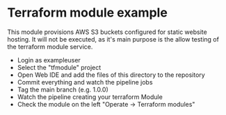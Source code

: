 # Terraform module example

This module provisions AWS S3 buckets configured for static website hosting. It will not be executed, as it's main purpose is the allow testing of the terraform module service.

* Login as exampleuser
* Select the "tfmodule" project
* Open Web IDE and add the files of this directory to the repository
* Commit everything and watch the pipeline jobs
* Tag the main branch (e.g. 1.0.0)
* Watch the pipeline creating your terraform Module
* Check the module on the left "Operate -> Terraform modules"
